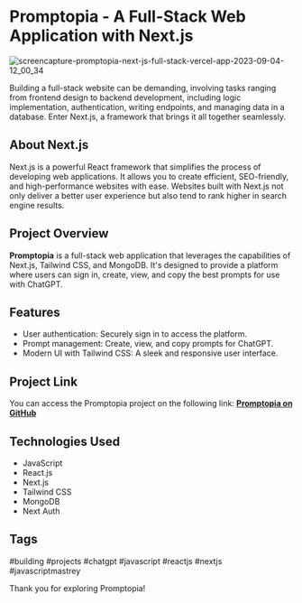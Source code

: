# Promptopia - A Full-Stack Web Application with Next.js
![screencapture-promptopia-next-js-full-stack-vercel-app-2023-09-04-12_00_34](https://github.com/zainab-salah/Promptopia-NextJS-FullStack/assets/76114995/8b2b25c0-07c3-432c-bcff-5468a46fcc73)

Building a full-stack website can be demanding, involving tasks ranging from frontend design to backend development, including logic implementation, authentication, writing endpoints, and managing data in a database. Enter Next.js, a framework that brings it all together seamlessly.

## About Next.js

Next.js is a powerful React framework that simplifies the process of developing web applications. It allows you to create efficient, SEO-friendly, and high-performance websites with ease. Websites built with Next.js not only deliver a better user experience but also tend to rank higher in search engine results.

## Project Overview

**Promptopia** is a full-stack web application that leverages the capabilities of Next.js, Tailwind CSS, and MongoDB. It's designed to provide a platform where users can sign in, create, view, and copy the best prompts for use with ChatGPT.

## Features

- User authentication: Securely sign in to access the platform.
- Prompt management: Create, view, and copy prompts for ChatGPT.
- Modern UI with Tailwind CSS: A sleek and responsive user interface.

## Project Link

You can access the Promptopia project on the following link:
[**Promptopia on GitHub**]([https://lnkd.in/dJSeQBj8](https://promptopia-next-js-full-stack.vercel.app/))


## Technologies Used

- JavaScript
- React.js
- Next.js
- Tailwind CSS
- MongoDB
- Next Auth

## Tags

#building #projects #chatgpt #javascript #reactjs #nextjs #javascriptmastrey

Thank you for exploring Promptopia!
